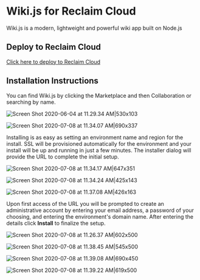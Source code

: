 # Wiki.js for Reclaim Cloud
Wiki.js is a modern, lightweight and powerful wiki app built on Node.js

## Deploy to Reclaim Cloud
[Click here to deploy to Reclaim Cloud](https://app.my.reclaim.cloud/?app=wikijs)

## Installation Instructions
You can find Wiki.js by clicking the Marketplace and then Collaboration or searching by name.

![Screen Shot 2020-06-04 at 11.29.34 AM|530x103](https://community.reclaimhosting.com/uploads/default/original/2X/6/66fffe086313e6975f16e1afe89e18c34510c6c8.png) 

![Screen Shot 2020-07-08 at 11.34.07 AM|690x337](https://community.reclaimhosting.com/uploads/default/original/2X/3/313b2c7813570e84be5470d36f717dbc2294d4ed.png) 

Installing is as easy as setting an environment name and region for the install. SSL will be provisioned automatically for the environment and your install will be up and running in just a few minutes. The installer dialog will provide the URL to complete the initial setup.

![Screen Shot 2020-07-08 at 11.34.17 AM|647x351](https://community.reclaimhosting.com/uploads/default/original/2X/7/75a14d54bc7f3864769524d3048eabdd62137607.png) 

![Screen Shot 2020-07-08 at 11.34.24 AM|425x143](https://community.reclaimhosting.com/uploads/default/original/2X/a/a292f90e8669b96227b971bc0d82d48be782420a.png) 

![Screen Shot 2020-07-08 at 11.37.08 AM|426x163](https://community.reclaimhosting.com/uploads/default/original/2X/7/7308745959f7bc42161d577f860c1986435c7bc1.png) 

Upon first access of the URL you will be prompted to create an administrative account by entering your email address, a password of your choosing, and entering the environment's domain name. After entering the details click **Install** to finalize the setup.

![Screen Shot 2020-07-08 at 11.26.37 AM|602x500](https://community.reclaimhosting.com/uploads/default/original/2X/2/264f353f025055197cc297f27c4530919e2cade4.jpeg) 

![Screen Shot 2020-07-08 at 11.38.45 AM|545x500](https://community.reclaimhosting.com/uploads/default/original/2X/a/a7022b90e7dbafdc63023da4cbc9a1ec94a01804.jpeg) 

![Screen Shot 2020-07-08 at 11.39.08 AM|690x450](https://community.reclaimhosting.com/uploads/default/original/2X/3/36125503de8f9a5da6ac376bd0b6f5b414a4e62e.png) 

![Screen Shot 2020-07-08 at 11.39.22 AM|619x500](https://community.reclaimhosting.com/uploads/default/original/2X/8/851c29ccb4cf02c9c7aa52386ed66f9c914ceba7.png)